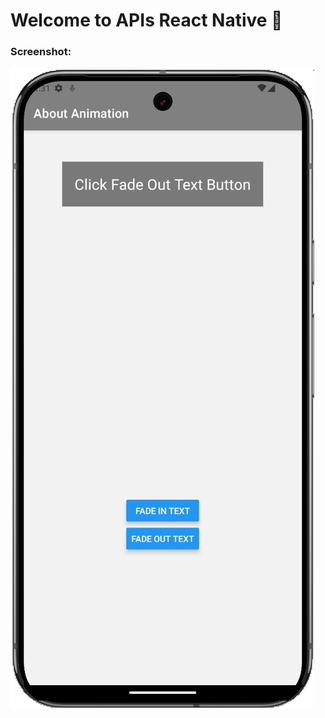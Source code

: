 # Welcome to APIs React Native 👋

### Screenshot:

![Animated Screen](assets/images/Animated.jpg "Social Media UI")
